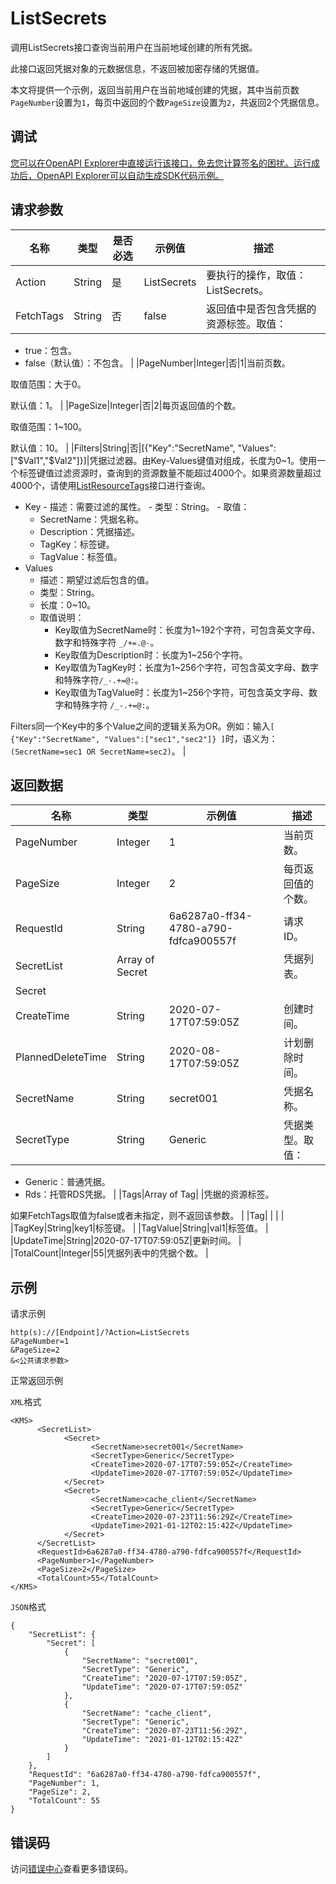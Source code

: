 # ListSecrets

调用ListSecrets接口查询当前用户在当前地域创建的所有凭据。

此接口返回凭据对象的元数据信息，不返回被加密存储的凭据值。

本文将提供一个示例，返回当前用户在当前地域创建的凭据，其中当前页数`PageNumber`设置为`1`，每页中返回的个数`PageSize`设置为`2`，共返回2个凭据信息。

## 调试

[您可以在OpenAPI Explorer中直接运行该接口，免去您计算签名的困扰。运行成功后，OpenAPI Explorer可以自动生成SDK代码示例。](https://api.aliyun.com/#product=Kms&api=ListSecrets&type=RPC&version=2016-01-20)

## 请求参数

|名称|类型|是否必选|示例值|描述|
|--|--|----|---|--|
|Action|String|是|ListSecrets|要执行的操作，取值：ListSecrets。 |
|FetchTags|String|否|false|返回值中是否包含凭据的资源标签。取值：

 -   true：包含。
-   false（默认值）：不包含。 |
|PageNumber|Integer|否|1|当前页数。

 取值范围：大于0。

 默认值：1。 |
|PageSize|Integer|否|2|每页返回值的个数。

 取值范围：1~100。

 默认值：10。 |
|Filters|String|否|\[\{"Key":"SecretName", "Values":\["$Val1","$Val2"\]\}\]|凭据过滤器。由Key-Values键值对组成，长度为0~1。使用一个标签键值过滤资源时，查询到的资源数量不能超过4000个。如果资源数量超过4000个，请使用[ListResourceTags](~~120090~~)接口进行查询。

 -   Key
    -   描述：需要过滤的属性。
    -   类型：String。
    -   取值：
        -   SecretName：凭据名称。
        -   Description：凭据描述。
        -   TagKey：标签键。
        -   TagValue：标签值。
-   Values
    -   描述：期望过滤后包含的值。
    -   类型：String。
    -   长度：0~10。
    -   取值说明：
        -   Key取值为SecretName时：长度为1~192个字符，可包含英文字母、数字和特殊字符 `_/+=.@-`。
        -   Key取值为Description时：长度为1~256个字符。
        -   Key取值为TagKey时：长度为1~256个字符，可包含英文字母、数字和特殊字符`/_-.+=@:`。
        -   Key取值为TagValue时：长度为1~256个字符，可包含英文字母、数字和特殊字符 `/_-.+=@:`。

 Filters同一个Key中的多个Value之间的逻辑关系为OR。例如：输入`[ {"Key":"SecretName", "Values":["sec1","sec2"]} ]`时，语义为： `(SecretName=sec1 OR SecretName=sec2)`。 |

## 返回数据

|名称|类型|示例值|描述|
|--|--|---|--|
|PageNumber|Integer|1|当前页数。 |
|PageSize|Integer|2|每页返回值的个数。 |
|RequestId|String|6a6287a0-ff34-4780-a790-fdfca900557f|请求ID。 |
|SecretList|Array of Secret| |凭据列表。 |
|Secret| | | |
|CreateTime|String|2020-07-17T07:59:05Z|创建时间。 |
|PlannedDeleteTime|String|2020-08-17T07:59:05Z|计划删除时间。 |
|SecretName|String|secret001|凭据名称。 |
|SecretType|String|Generic|凭据类型。取值：

 -   Generic：普通凭据。
-   Rds：托管RDS凭据。 |
|Tags|Array of Tag| |凭据的资源标签。

 如果FetchTags取值为false或者未指定，则不返回该参数。 |
|Tag| | | |
|TagKey|String|key1|标签键。 |
|TagValue|String|val1|标签值。 |
|UpdateTime|String|2020-07-17T07:59:05Z|更新时间。 |
|TotalCount|Integer|55|凭据列表中的凭据个数。 |

## 示例

请求示例

```
http(s)://[Endpoint]/?Action=ListSecrets
&PageNumber=1
&PageSize=2
&<公共请求参数>
```

正常返回示例

`XML`格式

```
<KMS>
	  <SecretList>
		    <Secret>
			      <SecretName>secret001</SecretName>
			      <SecretType>Generic</SecretType>
			      <CreateTime>2020-07-17T07:59:05Z</CreateTime>
			      <UpdateTime>2020-07-17T07:59:05Z</UpdateTime>
		    </Secret>
		    <Secret>
			      <SecretName>cache_client</SecretName>
			      <SecretType>Generic</SecretType>
			      <CreateTime>2020-07-23T11:56:29Z</CreateTime>
			      <UpdateTime>2021-01-12T02:15:42Z</UpdateTime>
		    </Secret>
	  </SecretList>
	  <RequestId>6a6287a0-ff34-4780-a790-fdfca900557f</RequestId>
	  <PageNumber>1</PageNumber>
	  <PageSize>2</PageSize>
	  <TotalCount>55</TotalCount>
</KMS>
```

`JSON`格式

```
{
	"SecretList": {
		"Secret": [
			{
				"SecretName": "secret001",
				"SecretType": "Generic",
				"CreateTime": "2020-07-17T07:59:05Z",
				"UpdateTime": "2020-07-17T07:59:05Z"
			},
			{
				"SecretName": "cache_client",
				"SecretType": "Generic",
				"CreateTime": "2020-07-23T11:56:29Z",
				"UpdateTime": "2021-01-12T02:15:42Z"
			}
		]
	},
	"RequestId": "6a6287a0-ff34-4780-a790-fdfca900557f",
	"PageNumber": 1,
	"PageSize": 2,
	"TotalCount": 55
}
```

## 错误码

访问[错误中心](https://error-center.aliyun.com/status/product/Kms)查看更多错误码。

